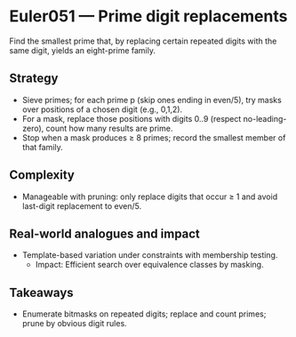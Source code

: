 # Euler051 — Prime digit replacements

Find the smallest prime that, by replacing certain repeated digits with the same digit, yields an eight-prime family.

## Strategy

- Sieve primes; for each prime p (skip ones ending in even/5), try masks over positions of a chosen digit (e.g., 0,1,2).
- For a mask, replace those positions with digits 0..9 (respect no-leading-zero), count how many results are prime.
- Stop when a mask produces ≥ 8 primes; record the smallest member of that family.

## Complexity
- Manageable with pruning: only replace digits that occur ≥ 1 and avoid last-digit replacement to even/5.

## Real-world analogues and impact
- Template-based variation under constraints with membership testing.
  - Impact: Efficient search over equivalence classes by masking.

## Takeaways
- Enumerate bitmasks on repeated digits; replace and count primes; prune by obvious digit rules.

